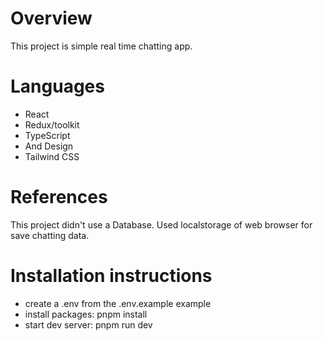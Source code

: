 # Overview

This project is simple real time chatting app.

# Languages

- React
- Redux/toolkit
- TypeScript
- And Design
- Tailwind CSS

# References

This project didn't use a Database. Used localstorage of web browser for save chatting data.

# Installation instructions

- create a .env from the .env.example example
- install packages: pnpm install
- start dev server: pnpm run dev
